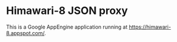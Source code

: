 # Himawari-8 JSON proxy

This is a Google AppEngine application running at https://himawari-8.appspot.com/.
